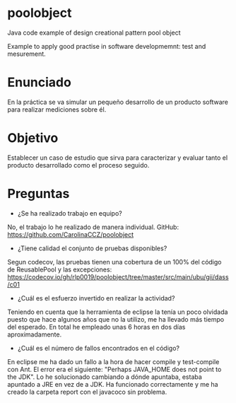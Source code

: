 poolobject
==========

Java code example of  design creational pattern pool object

Example to apply good practise in software developmemnt: test and mesurement.


Enunciado
=========

En la práctica se va simular un pequeño desarrollo de un producto software para realizar mediciones sobre él.


Objetivo
========

Establecer un caso de estudio que sirva para caracterizar y evaluar tanto el producto desarrollado como el proceso seguido.


Preguntas
=========

- ¿Se ha realizado trabajo en equipo?

No, el trabajo lo he realizado de manera individual. GitHub: https://github.com/CarolinaCCZ/poolobject

- ¿Tiene calidad el conjunto de pruebas disponibles?

Segun codecov, las pruebas tienen una cobertura de un 100% del código de ReusablePool y las excepciones: https://codecov.io/gh/rlp0019/poolobject/tree/master/src/main/ubu/gii/dass/c01

- ¿Cuál es el esfuerzo invertido en realizar la actividad?

Teniendo en cuenta que la herramienta de eclipse la tenía un poco olvidada puesto que hace algunos años que no la utilizo, me ha llevado más tiempo del esperado.
En total he empleado unas 6 horas en dos días aproximadamente.

- ¿Cuál es el número de fallos encontrados en el código?

En eclipse me ha dado un fallo a la hora de hacer compile y test-compile con Ant. El error era el siguiente: "Perhaps JAVA_HOME does not point to the JDK". Lo he solucionado cambiando a dónde apuntaba, estaba apuntado a JRE en vez de a JDK. Ha funcionado correctamente y me ha creado la carpeta report con el javacoco sin problema.

